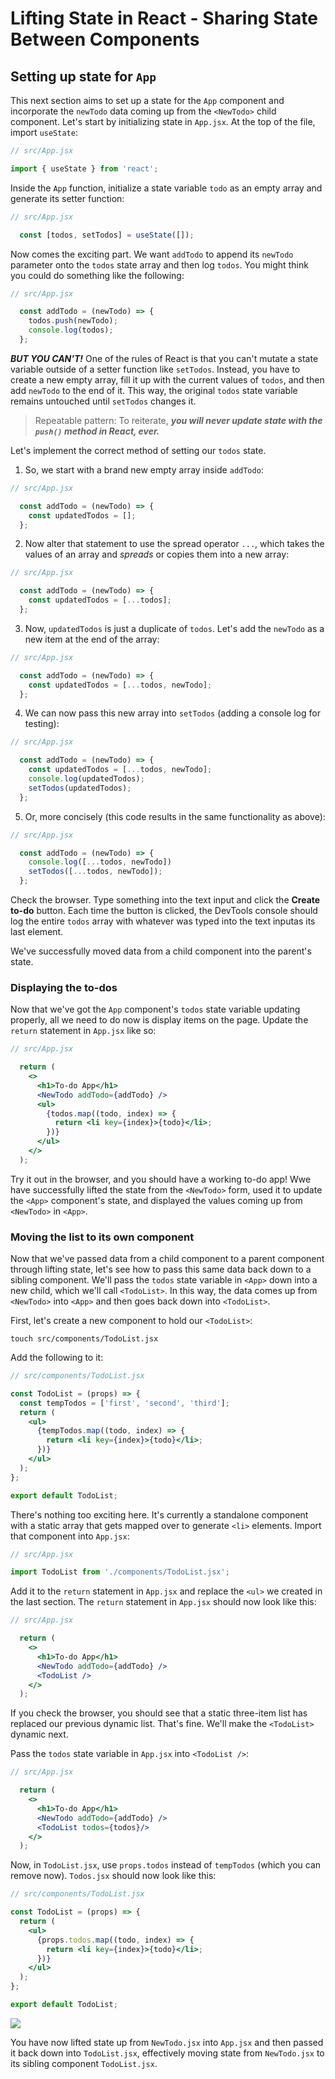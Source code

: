 # Lifting State in React - Sharing State Between Components

## Setting up state for `App`
This next section aims to set up a state for the `App` component and incorporate the `newTodo` data coming up from the `<NewTodo>` child component. Let's start by initializing state in `App.jsx`. At the top of the file, import `useState`: 

```jsx 
// src/App.jsx

import { useState } from 'react';
```

Inside the `App` function, initialize a state variable `todo` as an empty array and generate its setter function: 

```jsx
// src/App.jsx

  const [todos, setTodos] = useState([]);
```

Now comes the exciting part. We want `addTodo` to append its `newTodo` parameter onto the `todos` state array and then log `todos`. You might think you could do something like the following: 

```jsx
// src/App.jsx

  const addTodo = (newTodo) => {
    todos.push(newTodo);
    console.log(todos);
  };
```

***BUT YOU CAN'T!*** One of the rules of React is that you can't mutate a state variable outside of a setter function like `setTodos`. Instead, you have to create a new empty array, fill it up with the current values of `todos`, and then add `newTodo` to the end of it. This way, the original `todos` state variable remains untouched until `setTodos` changes it. 
> Repeatable pattern: To reiterate, ***you will never update state with the `push()` method in React, ever.***

Let's implement the correct method of setting our `todos` state. 

1. So, we start with a brand new empty array inside `addTodo`: 
```jsx
// src/App.jsx

  const addTodo = (newTodo) => {
    const updatedTodos = [];
  };
```
2. Now alter that statement to use the spread operator `...`, which takes the values of an array and *spreads* or copies them into a new array: 
```jsx
// src/App.jsx

  const addTodo = (newTodo) => {
    const updatedTodos = [...todos];
  };
```
3. Now, `updatedTodos` is just a duplicate of `todos`. Let's add the `newTodo` as a new item at the end of the array:
```jsx
// src/App.jsx

  const addTodo = (newTodo) => {
    const updatedTodos = [...todos, newTodo];
  };
```
4. We can now pass this new array into `setTodos` (adding a console log for testing):
```jsx
// src/App.jsx

  const addTodo = (newTodo) => {
    const updatedTodos = [...todos, newTodo];
    console.log(updatedTodos);
    setTodos(updatedTodos);
  };
```
5. Or, more concisely (this code results in the same functionality as above):
```jsx
// src/App.jsx

  const addTodo = (newTodo) => {
    console.log([...todos, newTodo])
    setTodos([...todos, newTodo]);
  };
```

Check the browser. Type something into the text input and click the **Create to-do** button. Each time the button is clicked, the DevTools console should log the entire `todos` array with whatever was typed into the text inputas its last element. 

We've successfully moved data from a child component into the parent's state. 

### Displaying the to-dos
Now that we've got the `App` component's `todos` state variable updating properly, all we need to do now is display items on the page. Update the `return` statement in `App.jsx` like so: 

```jsx
// src/App.jsx

  return (
    <>
      <h1>To-do App</h1>
      <NewTodo addTodo={addTodo} />
      <ul>
        {todos.map((todo, index) => {
          return <li key={index}>{todo}</li>;
        })}
      </ul>
    </>
  );
```

Try it out in the browser, and you should have a working to-do app! Wwe have successfully lifted the state from the `<NewTodo>` form, used it to update the `<App>` component's state, and displayed the values coming up from `<NewTodo>` in `<App>`.

### Moving the list to its own component
Now that we've passed data from a child component to a parent component through lifting state, let's see how to pass this same data back down to a sibling component. We'll pass the `todos` state variable in `<App>` down into a new child, which we'll call `<TodoList>`. In this way, the data comes up from `<NewTodo>` into `<App>` and then goes back down into `<TodoList>`.

First, let's create a new component to hold our `<TodoList>`:
```
touch src/components/TodoList.jsx
```

Add the following to it: 

```jsx
// src/components/TodoList.jsx

const TodoList = (props) => {
  const tempTodos = ['first', 'second', 'third'];
  return (
    <ul>
      {tempTodos.map((todo, index) => {
        return <li key={index}>{todo}</li>;
      })}
    </ul>
  );
};

export default TodoList;
```

There's nothing too exciting here. It's currently a standalone component with a static array that gets mapped over to generate `<li>` elements. Import that component into `App.jsx`:

```jsx
// src/App.jsx

import TodoList from './components/TodoList.jsx';
```

Add it to the `return` statement in `App.jsx` and replace the `<ul>` we created in the last section. The `return` statement in `App.jsx` should now look like this:

```jsx
// src/App.jsx

  return (
    <>
      <h1>To-do App</h1>
      <NewTodo addTodo={addTodo} />
      <TodoList />
    </>
  );
```

If you check the browser, you should see that a static three-item list has replaced our previous dynamic list. That's fine. We'll make the `<TodoList>` dynamic next. 

Pass the `todos` state variable in `App.jsx` into `<TodoList />`:

```jsx
// src/App.jsx

  return (
    <>
      <h1>To-do App</h1>
      <NewTodo addTodo={addTodo} />
      <TodoList todos={todos}/>
    </>
  );
```

Now, in `TodoList.jsx`, use `props.todos` instead of `tempTodos` (which you can remove now). `Todos.jsx` should now look like this: 

```jsx
// src/components/TodoList.jsx

const TodoList = (props) => {
  return (
    <ul>
      {props.todos.map((todo, index) => {
        return <li key={index}>{todo}</li>;
      })}
    </ul>
  );
};

export default TodoList;
```
![](https://pages.git.generalassemb.ly/modular-curriculum-all-courses/lifting-state-in-react/sharing-state-between-components/assets/lifting.png)

You have now lifted state up from `NewTodo.jsx` into `App.jsx` and then passed it back down into `TodoList.jsx`, effectively moving state from `NewTodo.jsx` to its sibling component `TodoList.jsx`.
